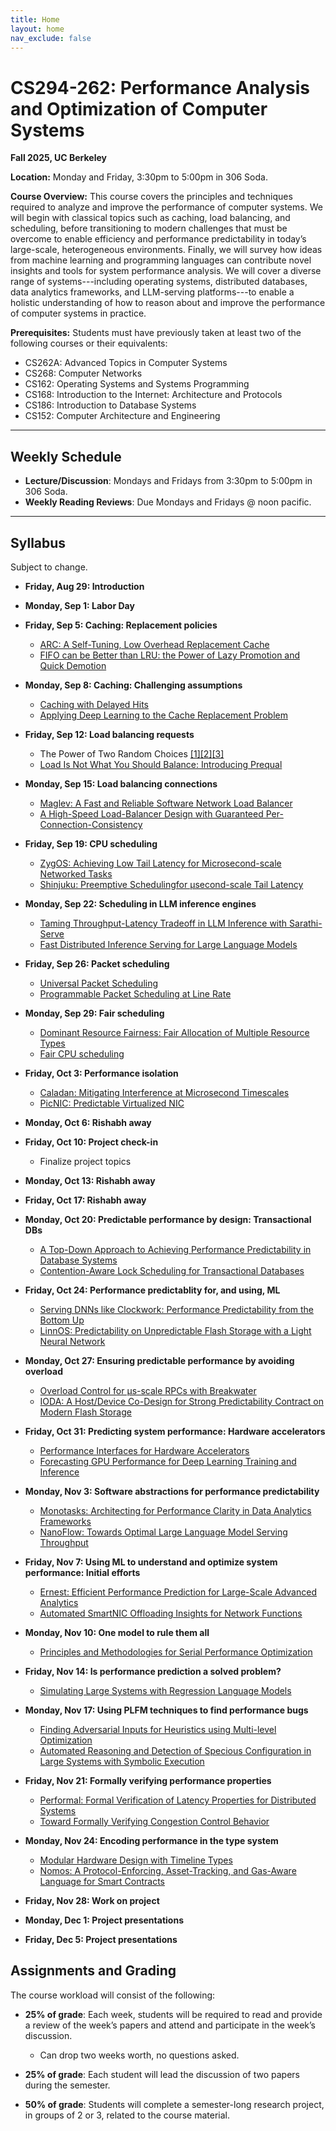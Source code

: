 ```yaml
---
title: Home
layout: home
nav_exclude: false
---
```


# CS294-262: Performance Analysis and Optimization of Computer Systems

**Fall 2025, UC Berkeley**

**Location:** Monday and Friday, 3:30pm to 5:00pm in 306 Soda. 

**Course Overview:** This course covers the principles and techniques required to analyze and improve the performance of computer systems. We will begin with classical topics such as caching, load balancing, and scheduling, before transitioning to modern challenges that must be overcome to enable efficiency and performance predictability in today’s large-scale, heterogeneous environments. Finally, we will survey how ideas from machine learning and programming languages can contribute novel insights and tools for system performance analysis. We will cover a diverse range of systems---including operating systems, distributed databases, data analytics frameworks, and LLM-serving platforms---to enable a holistic understanding of how to reason about and improve the performance of computer systems in practice.

**Prerequisites:** Students must have previously taken at least two of the following courses or their equivalents:
- CS262A: Advanced Topics in Computer Systems
- CS268: Computer Networks
- CS162: Operating Systems and Systems Programming
- CS168: Introduction to the Internet: Architecture and Protocols
- CS186: Introduction to Database Systems
- CS152: Computer Architecture and Engineering

---

## Weekly Schedule

- **Lecture/Discussion**: Mondays and Fridays from 3:30pm to 5:00pm in 306 Soda.  
- **Weekly Reading Reviews**: Due Mondays and Fridays @ noon pacific.

---

## Syllabus 

Subject to change. 

- **Friday, Aug 29: Introduction**

- **Monday, Sep 1: Labor Day**

- **Friday, Sep 5: Caching: Replacement policies**
    - [ARC: A Self-Tuning, Low Overhead Replacement Cache](https://www.usenix.org/legacy/events/fast03/tech/full_papers/megiddo/megiddo.pdf) 
    - [FIFO can be Better than LRU: the Power of Lazy Promotion and Quick Demotion](https://dl.acm.org/doi/pdf/10.1145/3593856.3595887)

- **Monday, Sep 8: Caching: Challenging assumptions**
    - [Caching with Delayed Hits](https://dl.acm.org/doi/pdf/10.1145/3387514.3405883)
    - [Applying Deep Learning to the Cache Replacement Problem](https://www.cs.utexas.edu/~lin/papers/micro19c.pdf)

- **Friday, Sep 12: Load balancing requests**
    - The Power of Two Random Choices [[1]](https://brooker.co.za/blog/2012/01/17/two-random.html)[[2]](https://www.haproxy.com/blog/power-of-two-load-balancing)[[3]](https://www.eecs.harvard.edu/~michaelm/postscripts/handbook2001.pdf) 
    - [Load Is Not What You Should Balance: Introducing Prequal](https://www.usenix.org/system/files/nsdi24-wydrowski.pdf)

- **Monday, Sep 15: Load balancing connections**
    - [Maglev: A Fast and Reliable Software Network Load Balancer](https://www.usenix.org/sites/default/files/nsdi16-paper-eisenbud.pdf)
    - [A High-Speed Load-Balancer Design with Guaranteed Per-Connection-Consistency](https://www.usenix.org/system/files/nsdi20-paper-barbette.pdf)

- **Friday, Sep 19: CPU scheduling**
    - [ZygOS: Achieving Low Tail Latency for Microsecond-scale Networked Tasks](https://marioskogias.github.io/docs/zygos.pdf)
    - [Shinjuku: Preemptive Schedulingfor μsecond-scale Tail Latency](https://www.usenix.org/system/files/nsdi19-kaffes.pdf)

- **Monday, Sep 22: Scheduling in LLM inference engines**
    - [Taming Throughput-Latency Tradeoff in LLM Inference with Sarathi-Serve](https://www.usenix.org/system/files/osdi24-agrawal.pdf)
    - [Fast Distributed Inference Serving for Large Language Models](https://arxiv.org/pdf/2305.05920)

- **Friday, Sep 26: Packet scheduling**
    - [Universal Packet Scheduling](https://www.usenix.org/system/files/conference/nsdi16/nsdi16-paper-mittal.pdf)
    - [Programmable Packet Scheduling at Line Rate](https://dl.acm.org/doi/pdf/10.1145/2934872.2934899)

- **Monday, Sep 29: Fair scheduling**
    - [Dominant Resource Fairness: Fair Allocation of Multiple Resource Types](https://www.usenix.org/legacy/events/nsdi11/tech/full_papers/Ghodsi.pdf)
    - [Fair CPU scheduling](https://pages.cs.wisc.edu/~remzi/OSTEP/cpu-sched-lottery.pdf)

- **Friday, Oct 3: Performance isolation**
    - [Caladan: Mitigating Interference at Microsecond Timescales](https://www.usenix.org/system/files/osdi20-fried.pdf)
    - [PicNIC: Predictable Virtualized NIC](https://dl.acm.org/doi/pdf/10.1145/3341302.3342093)

- **Monday, Oct 6: Rishabh away**

- **Friday, Oct 10: Project check-in**
    - Finalize project topics

- **Monday, Oct 13: Rishabh away**

- **Friday, Oct 17: Rishabh away**

- **Monday, Oct 20: Predictable performance by design: Transactional DBs**
    - [A Top-Down Approach to Achieving Performance Predictability in Database Systems](https://web.eecs.umich.edu/~mozafari/php/data/uploads/sigmod_2017_predictability.pdf)
    - [Contention-Aware Lock Scheduling for Transactional Databases](https://web.eecs.umich.edu/~mozafari/php/data/uploads/sigmod_2017_predictability.pdf)

- **Friday, Oct 24: Performance predictablity for, and using, ML**
    - [Serving DNNs like Clockwork: Performance Predictability from the Bottom Up](https://www.usenix.org/system/files/osdi20-gujarati.pdf)
    - [LinnOS: Predictability on Unpredictable Flash Storage with a Light Neural Network](https://www.usenix.org/system/files/osdi20-hao.pdf)

- **Monday, Oct 27: Ensuring predictable performance by avoiding overload**
    - [Overload Control for μs-scale RPCs with Breakwater](https://www.usenix.org/system/files/osdi20-cho.pdf)
    - [IODA: A Host/Device Co-Design for Strong Predictability Contract on Modern Flash Storage](https://ucare.cs.uchicago.edu/pdf/sosp21-ioda.pdf)

- **Friday, Oct 31: Predicting system performance: Hardware accelerators**
    - [Performance Interfaces for Hardware Accelerators](https://rishabh246.github.io/files/lpn.pdf)
    - [Forecasting GPU Performance for Deep Learning Training and Inference](https://arxiv.org/abs/2407.13853)

- **Monday, Nov 3: Software abstractions for performance predictability**
    - [Monotasks: Architecting for Performance Clarity in Data Analytics Frameworks](http://kayousterhout.org/publications/sosp17-final183.pdf)
    - [NanoFlow: Towards Optimal Large Language Model Serving Throughput](https://arxiv.org/abs/2408.12757)

- **Friday, Nov 7: Using ML to understand and optimize system performance: Initial efforts**
    - [Ernest: Efficient Performance Prediction for Large-Scale Advanced Analytics](https://www.usenix.org/system/files/conference/nsdi16/nsdi16-paper-venkataraman.pdf)
    - [Automated SmartNIC Offloading Insights for Network Functions](https://dl.acm.org/doi/pdf/10.1145/3477132.3483583)

- **Monday, Nov 10: One model to rule them all**
    - [Principles and Methodologies for Serial Performance Optimization](https://www.usenix.org/system/files/osdi25-park-sujin.pdf)

- **Friday, Nov 14: Is performance prediction a solved problem?**
    - [Simulating Large Systems with Regression Language Models](https://research.google/blog/simulating-large-systems-with-regression-language-models/)

- **Monday, Nov 17: Using PLFM techniques to find performance bugs**
    - [Finding Adversarial Inputs for Heuristics using Multi-level Optimization](https://www.usenix.org/system/files/nsdi24-namyar-finding.pdf)
    - [Automated Reasoning and Detection of Specious Configuration in Large Systems with Symbolic Execution](https://www.usenix.org/system/files/osdi20-hu.pdf)

- **Friday, Nov 21: Formally verifying performance properties**
    - [Performal: Formal Verification of Latency Properties for Distributed Systems](https://dl.acm.org/doi/pdf/10.1145/3591235)
    - [Toward Formally Verifying Congestion Control Behavior](https://dl.acm.org/doi/pdf/10.1145/3452296.3472912)

- **Monday, Nov 24: Encoding performance in the type system**
    - [Modular Hardware Design with Timeline Types](https://people.csail.mit.edu/rachit/files/pubs/filament.pdf)
    - [Nomos: A Protocol-Enforcing, Asset-Tracking, and Gas-Aware Language for Smart Contracts](https://www.cs.cmu.edu/~janh/assets/pdf/DasHP21.pdf)

- **Friday, Nov 28: Work on project**

- **Monday, Dec 1: Project presentations**

- **Friday, Dec 5: Project presentations**

## Assignments and Grading

The course workload will consist of the following:

- **25% of grade**: Each week, students will be required to read and provide a review of the week’s papers and attend and participate in the week’s discussion.
    - Can drop two weeks worth, no questions asked.

- **25% of grade**: Each student will lead the discussion of two papers during the semester.  
- **50% of grade**: Students will complete a semester-long research project, in groups of 2 or 3, related to the course material.
